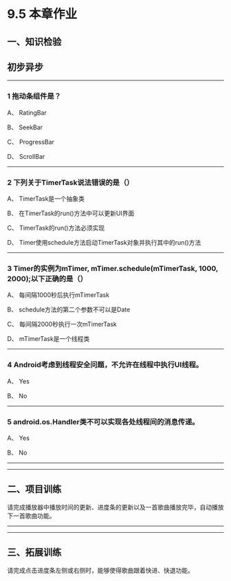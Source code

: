 # 9.5 本章作业

## 一、知识检验

> 
## 初步异步

----

### 1 拖动条组件是？

A、 RatingBar

B、 SeekBar

C、 ProgressBar

D、 ScrollBar

----

### 2 下列关于TimerTask说法错误的是（）

A、 TimerTask是一个抽象类

B、 在TimerTask的run()方法中可以更新UI界面

C、 TimerTask的run()方法必须实现

D、 Timer使用schedule方法启动TimerTask对象并执行其中的run()方法

----

### 3 Timer的实例为mTimer, mTimer.schedule(mTimerTask, 1000, 2000);以下正确的是（）

A、 每间隔1000秒后执行mTimerTask

B、 schedule方法的第二个参数不可以是Date

C、 每间隔2000秒执行一次mTimerTask

D、 mTimerTask是一个线程类

----

### 4 Android考虑到线程安全问题，不允许在线程中执行UI线程。

A、 Yes

B、 No

----

### 5 android.os.Handler类不可以实现各处线程间的消息传递。

A、 Yes

B、 No

----

----

## 二、项目训练

请完成播放器中播放时间的更新、进度条的更新以及一首歌曲播放完毕，自动播放下一首歌曲功能。

----

----

## 三、拓展训练

请完成点击进度条左侧或右侧时，能够使得歌曲跟着快进、快退功能。